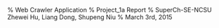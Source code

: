 % Web Crawler Application 
% Project_1a Report
% SuperCh-SE-NCSU
  Zhewei Hu, Liang Dong, Shupeng Niu
% March 3rd, 2015

